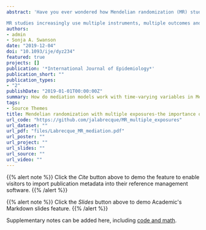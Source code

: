 ```yaml
---
abstract: 'Have you ever wondered how Mendelian randomization (MR) studies can estimate a lifetime effect when the exposure is only measured once? This is incredible, considering that other familiar methods2 would require that the exposure (and time-varying covariates) be measured repeatedly and frequently throughout the life course to estimate the same effect. MR avoids this by making important assumptions about time to estimate effects. For example, the assumption that the relationship between the genetic variant(s) and the exposure is constant through time3 allows the estimation of a lifetime effect even when exposure is only measured once. Regardless of the methods used to infer causality, it is not possible to define a causal effect or hypothesis without thinking about time. This may be even more true for MR than for conventional methods because of the potentially long periods of time between when the proposed instruments are set and the exposure and outcome are measured.

MR studies increasingly use multiple instruments, multiple outcomes and, as can be seen in recent publications, multiple exposures. The incorporation of multiple exposures in MR adds another wrinkle, however--is it possible to capture longitudinal relationships between variables without longitudinal data? In short, what assumptions do we have to make about time in order to use MR to estimate causal effects which involve the relationship between multiple exposures? And what causal effects are we even estimating?'
authors:
- admin
- Sonja A. Swanson
date: "2019-12-04"
doi: "10.1093/ije/dyz234"
featured: true
projects: []
publication: '*International Journal of Epidemiology*'
publication_short: ""
publication_types:
- "2"
publishDate: "2019-01-01T00:00:00Z"
summary: How do mediation models work with time-varying variables in Mendelian randomization studies. 
tags:
- Source Themes
title: Mendelian randomization with multiple exposures-the importance of thinking about time
url_code: "https://github.com/jalabrecque/MR_multiple_exposures"
url_dataset: ""
url_pdf: "files/Labrecque_MR_mediation.pdf"
url_poster: ""
url_project: ""
url_slides: ""
url_source: ""
url_video: ""
---
```


{{% alert note %}}
Click the *Cite* button above to demo the feature to enable visitors to import publication metadata into their reference management software.
{{% /alert %}}

{{% alert note %}}
Click the *Slides* button above to demo Academic's Markdown slides feature.
{{% /alert %}}

Supplementary notes can be added here, including [code and math](https://sourcethemes.com/academic/docs/writing-markdown-latex/).
